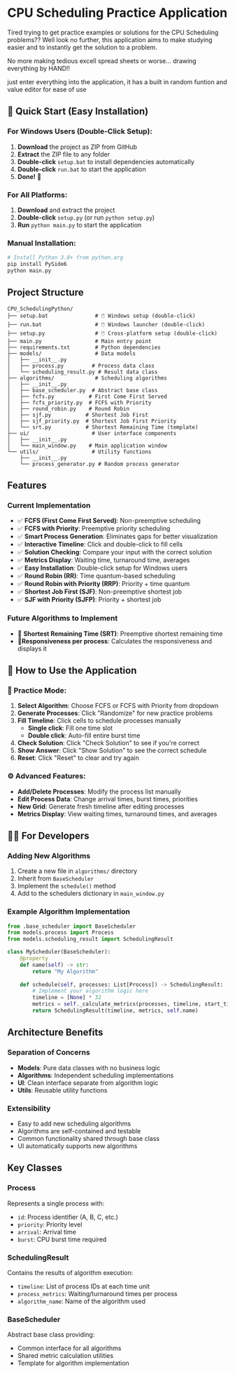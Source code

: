 # CPU Scheduling Practice Application

Tired trying to get practice examples or solutions for the CPU Scheduling problems?? Well look no further, this application aims to make studying easier and to instantly get the solution to a problem.

No more making tedious excell spread sheets or worse... drawing everything by HAND!!

just enter everything into the application, it has a built in random funtion and value editor for ease of use

## 🚀 Quick Start (Easy Installation)

### For Windows Users (Double-Click Setup):
1. **Download** the project as ZIP from GitHub
2. **Extract** the ZIP file to any folder
3. **Double-click** `setup.bat` to install dependencies automatically
4. **Double-click** `run.bat` to start the application
5. **Done!** 🎉

### For All Platforms:
1. **Download** and extract the project
2. **Double-click** `setup.py` (or run `python setup.py`)
3. **Run** `python main.py` to start the application

### Manual Installation:
```bash
# Install Python 3.8+ from python.org
pip install PySide6
python main.py
```

## Project Structure

```
CPU_SchedulingPython/
├── setup.bat               # 🖱️ Windows setup (double-click)
├── run.bat                 # 🖱️ Windows launcher (double-click)
├── setup.py                # 🖱️ Cross-platform setup (double-click)
├── main.py                 # Main entry point
├── requirements.txt        # Python dependencies
├── models/                 # Data models
│   ├── __init__.py
│   ├── process.py         # Process data class
│   └── scheduling_result.py # Result data class
├── algorithms/             # Scheduling algorithms
│   ├── __init__.py
│   ├── base_scheduler.py  # Abstract base class
│   ├── fcfs.py           # First Come First Served
│   ├── fcfs_priority.py  # FCFS with Priority
│   ├── round_robin.py    # Round Robin
│   ├── sjf.py           # Shortest Job First 
│   ├── sjf_priority.py  # Shortest Job First Priority
│   └── srt.py           # Shortest Remaining Time (template)
├── ui/                    # User interface components
│   ├── __init__.py
│   └── main_window.py    # Main application window
└── utils/                 # Utility functions
    ├── __init__.py
    └── process_generator.py # Random process generator
```

## Features

### Current Implementation
- ✅ **FCFS (First Come First Served)**: Non-preemptive scheduling
- ✅ **FCFS with Priority**: Preemptive priority scheduling
- ✅ **Smart Process Generation**: Eliminates gaps for better visualization
- ✅ **Interactive Timeline**: Click and double-click to fill cells
- ✅ **Solution Checking**: Compare your input with the correct solution
- ✅ **Metrics Display**: Waiting time, turnaround time, averages
- ✅ **Easy Installation**: Double-click setup for Windows users
- ✅ **Round Robin (RR)**: Time quantum-based scheduling
- ✅ **Round Robin with Priority (RRP)**: Priority + time quantum
- ✅ **Shortest Job First (SJF)**: Non-preemptive shortest job
- ✅ **SJF with Priority (SJFP)**: Priority + shortest job

### Future Algorithms to Implement
- 🔲 **Shortest Remaining Time (SRT)**: Preemptive shortest remaining time
- 🔲**Responsiveness per process**: Calculates the responsiveness and displays it

## 📖 How to Use the Application

### 🎯 Practice Mode:
1. **Select Algorithm**: Choose FCFS or FCFS with Priority from dropdown
2. **Generate Processes**: Click "Randomize" for new practice problems
3. **Fill Timeline**: Click cells to schedule processes manually
   - **Single click**: Fill one time slot
   - **Double click**: Auto-fill entire burst time
4. **Check Solution**: Click "Check Solution" to see if you're correct
5. **Show Answer**: Click "Show Solution" to see the correct schedule
6. **Reset**: Click "Reset" to clear and try again

### ⚙️ Advanced Features:
- **Add/Delete Processes**: Modify the process list manually
- **Edit Process Data**: Change arrival times, burst times, priorities
- **New Grid**: Generate fresh timeline after editing processes
- **Metrics Display**: View waiting times, turnaround times, and averages

## 👩‍💻 For Developers

### Adding New Algorithms
1. Create a new file in `algorithms/` directory
2. Inherit from `BaseScheduler`
3. Implement the `schedule()` method
4. Add to the schedulers dictionary in `main_window.py`

### Example Algorithm Implementation
```python
from .base_scheduler import BaseScheduler
from models.process import Process
from models.scheduling_result import SchedulingResult

class MyScheduler(BaseScheduler):
    @property
    def name(self) -> str:
        return "My Algorithm"
    
    def schedule(self, processes: List[Process]) -> SchedulingResult:
        # Implement your algorithm logic here
        timeline = [None] * 32
        metrics = self._calculate_metrics(processes, timeline, start_times, end_times)
        return SchedulingResult(timeline, metrics, self.name)
```

## Architecture Benefits

### Separation of Concerns
- **Models**: Pure data classes with no business logic
- **Algorithms**: Independent scheduling implementations
- **UI**: Clean interface separate from algorithm logic
- **Utils**: Reusable utility functions

### Extensibility
- Easy to add new scheduling algorithms
- Algorithms are self-contained and testable
- Common functionality shared through base class
- UI automatically supports new algorithms

## Key Classes

### Process
Represents a single process with:
- `id`: Process identifier (A, B, C, etc.)
- `priority`: Priority level
- `arrival`: Arrival time
- `burst`: CPU burst time required

### SchedulingResult
Contains the results of algorithm execution:
- `timeline`: List of process IDs at each time unit
- `process_metrics`: Waiting/turnaround times per process
- `algorithm_name`: Name of the algorithm used

### BaseScheduler
Abstract base class providing:
- Common interface for all algorithms
- Shared metric calculation utilities
- Template for algorithm implementation
